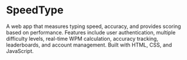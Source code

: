 # SpeedType
A web app that measures typing speed, accuracy, and provides scoring based on performance. Features include user authentication, multiple difficulty levels, real-time WPM calculation, accuracy tracking, leaderboards, and account management. Built with HTML, CSS, and JavaScript.
